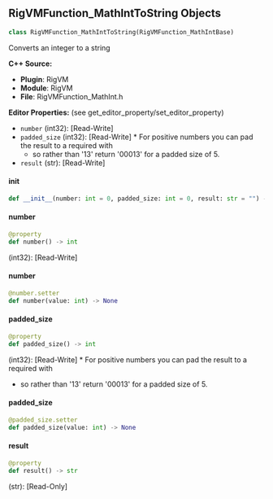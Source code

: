 ## RigVMFunction_MathIntToString Objects

```python
class RigVMFunction_MathIntToString(RigVMFunction_MathIntBase)
```

Converts an integer to a string

**C++ Source:**

- **Plugin**: RigVM
- **Module**: RigVM
- **File**: RigVMFunction_MathInt.h

**Editor Properties:** (see get_editor_property/set_editor_property)

- ``number`` (int32):  [Read-Write]
- ``padded_size`` (int32):  [Read-Write] * For positive numbers you can pad the result to a required with
  * so rather than '13' return '00013' for a padded size of 5.
- ``result`` (str):  [Read-Write]

<a id="unreal.RigVMFunction_MathIntToString.__init__"></a>

#### __init__

```python
def __init__(number: int = 0, padded_size: int = 0, result: str = "") -> None
```

<a id="unreal.RigVMFunction_MathIntToString.number"></a>

#### number

```python
@property
def number() -> int
```

(int32):  [Read-Write]

<a id="unreal.RigVMFunction_MathIntToString.number"></a>

#### number

```python
@number.setter
def number(value: int) -> None
```

<a id="unreal.RigVMFunction_MathIntToString.padded_size"></a>

#### padded_size

```python
@property
def padded_size() -> int
```

(int32):  [Read-Write] * For positive numbers you can pad the result to a required with
* so rather than '13' return '00013' for a padded size of 5.

<a id="unreal.RigVMFunction_MathIntToString.padded_size"></a>

#### padded_size

```python
@padded_size.setter
def padded_size(value: int) -> None
```

<a id="unreal.RigVMFunction_MathIntToString.result"></a>

#### result

```python
@property
def result() -> str
```

(str):  [Read-Only]

<a id="unreal.RigVMFunction_MathIntToName"></a>